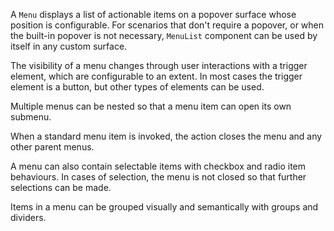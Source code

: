 A `Menu` displays a list of actionable items on a popover surface whose position is configurable. For scenarios
that don't require a popover, or when the built-in popover is not necessary, `MenuList` component can be used
by itself in any custom surface.

The visibility of a menu changes through user interactions with
a trigger element, which are configurable to an extent. In most cases the trigger element is a button, but other types of elements can be used.

Multiple menus can be nested so that a menu item can open its own submenu.

When a standard menu item is invoked, the action closes the menu and any other parent menus.

A menu can also contain selectable items with checkbox and radio item behaviours. In cases of selection, the menu is
not closed so that further selections can be made.

Items in a menu can be grouped visually and semantically with groups and dividers.
